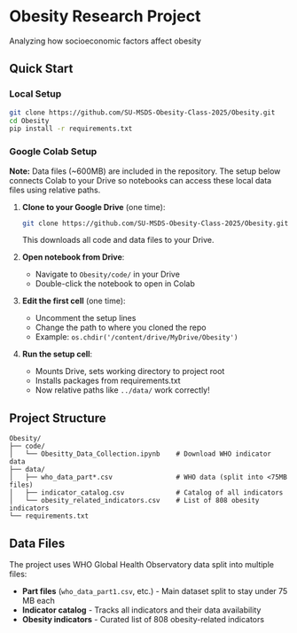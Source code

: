 # Obesity Research Project

Analyzing how socioeconomic factors affect obesity

## Quick Start

### Local Setup
```bash
git clone https://github.com/SU-MSDS-Obesity-Class-2025/Obesity.git
cd Obesity
pip install -r requirements.txt
```

### Google Colab Setup

**Note:** Data files (~600MB) are included in the repository. The setup below connects Colab to your Drive so notebooks can access these local data files using relative paths.

1. **Clone to your Google Drive** (one time):
   ```bash
   git clone https://github.com/SU-MSDS-Obesity-Class-2025/Obesity.git
   ```
   This downloads all code and data files to your Drive.

2. **Open notebook from Drive**:
   - Navigate to `Obesity/code/` in your Drive
   - Double-click the notebook to open in Colab

3. **Edit the first cell** (one time):
   - Uncomment the setup lines
   - Change the path to where you cloned the repo
   - Example: `os.chdir('/content/drive/MyDrive/Obesity')`

4. **Run the setup cell**:
   - Mounts Drive, sets working directory to project root
   - Installs packages from requirements.txt
   - Now relative paths like `../data/` work correctly!


## Project Structure

```
Obesity/
├── code/
│   └── Obesitty_Data_Collection.ipynb    # Download WHO indicator data
├── data/
│   ├── who_data_part*.csv                # WHO data (split into <75MB files)
│   ├── indicator_catalog.csv             # Catalog of all indicators
│   └── obesity_related_indicators.csv    # List of 808 obesity indicators
└── requirements.txt
```

## Data Files

The project uses WHO Global Health Observatory data split into multiple files:
- **Part files** (`who_data_part1.csv`, etc.) - Main dataset split to stay under 75 MB each
- **Indicator catalog** - Tracks all indicators and their data availability
- **Obesity indicators** - Curated list of 808 obesity-related indicators



